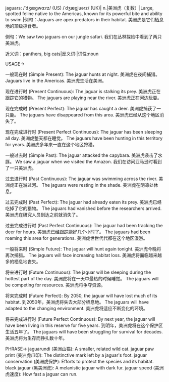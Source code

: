 jaguars: /ˈdʒæɡwɑːrz/ (US) /ˈdʒæɡjuərz/ (UK)| n.|美洲虎（复数）|Large, spotted feline native to the Americas, known for its powerful bite and ability to swim.|例句：Jaguars are apex predators in their habitat. 美洲虎是它们栖息地的顶级掠食者。

例句：We saw two jaguars on our jungle safari. 我们在丛林探险中看到了两只美洲虎。

近义词：panthers, big cats|反义词:|词性:noun


USAGE->

一般现在时 (Simple Present):
The jaguar hunts at night. 美洲虎在夜间捕猎。
Jaguars live in the Americas. 美洲虎生活在美洲。

现在进行时 (Present Continuous):
The jaguar is stalking its prey. 美洲虎正在跟踪它的猎物。
The jaguars are playing near the river. 美洲虎正在河边玩耍。

现在完成时 (Present Perfect):
The jaguar has caught a deer. 美洲虎捕获了一只鹿。
The jaguars have disappeared from this area. 美洲虎已经从这个地区消失了。

现在完成进行时 (Present Perfect Continuous):
The jaguar has been sleeping all day. 美洲虎整天都在睡觉。
The jaguars have been hunting in this territory for years. 美洲虎多年来一直在这个地区狩猎。

一般过去时 (Simple Past):
The jaguar attacked the capybara. 美洲虎袭击了水豚。
We saw a jaguar when we visited the Amazon. 我们在访问亚马逊时看到了一只美洲虎。

过去进行时 (Past Continuous):
The jaguar was swimming across the river. 美洲虎正在游过河。
The jaguars were resting in the shade. 美洲虎在阴凉处休息。

过去完成时 (Past Perfect):
The jaguar had already eaten its prey. 美洲虎已经吃掉了它的猎物。
The jaguars had vanished before the researchers arrived. 美洲虎在研究人员到达之前就消失了。

过去完成进行时 (Past Perfect Continuous):
The jaguar had been tracking the deer for hours. 美洲虎已经跟踪鹿好几个小时了。
The jaguars had been roaming this area for generations. 美洲虎世世代代都在这个地区漫游。

一般将来时 (Simple Future):
The jaguar will hunt again tonight. 美洲虎今晚将再次捕猎。
The jaguars will face increasing habitat loss. 美洲虎将面临越来越多的栖息地丧失。

将来进行时 (Future Continuous):
The jaguar will be sleeping during the hottest part of the day. 美洲虎将在一天中最热的时候睡觉。
The jaguars will be competing for resources. 美洲虎将争夺资源。

将来完成时 (Future Perfect):
By 2050, the jaguar will have lost much of its habitat. 到2050年，美洲虎将失去大部分栖息地。
The jaguars will have adapted to the changing environment. 美洲虎将适应不断变化的环境。

将来完成进行时 (Future Perfect Continuous):
By next year, the jaguar will have been living in this reserve for five years. 到明年，美洲虎将在这个保护区生活五年了。
The jaguars will have been struggling for survival for decades. 美洲虎将为生存而挣扎数十年。



PHRASE->
jaguarundi (美洲山猫): A smaller, related wild cat.
jaguar paw print (美洲虎爪印):  The distinctive mark left by a jaguar's foot.
jaguar conservation (美洲虎保护): Efforts to protect the species and its habitat.
black jaguar (黑美洲虎): A melanistic jaguar with dark fur.
jaguar speed (美洲虎速度):  How fast a jaguar can run.

